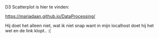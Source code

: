 D3 Scatterplot is hier te vinden:

https://mariadaan.github.io/DataProcessing/

Hij doet het alleen niet, wat ik niet snap want in mijn localhost doet hij het wel en de link klopt.. :(
